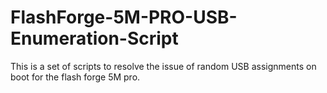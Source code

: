 # FlashForge-5M-PRO-USB-Enumeration-Script
This is a set of scripts to resolve the issue of random USB assignments on boot for the flash forge 5M pro.
